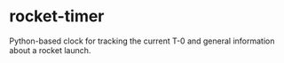 # rocket-timer
Python-based clock for tracking the current T-0 and general information about a rocket launch.
